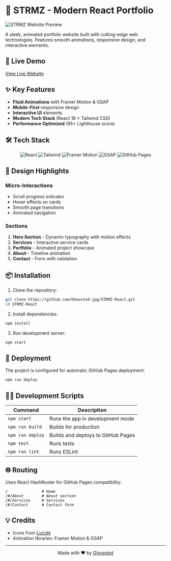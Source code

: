 # 🌟 STRMZ - Modern React Portfolio

![STRMZ Website Preview](https://ghoosted-jpg.github.io/STRMZ-React/#/)

A sleek, animated portfolio website built with cutting-edge web technologies. Features smooth animations, responsive design, and interactive elements.

## 🚀 Live Demo
[View Live Website](https://ghoosted-jpg.github.io/STRMZ-React/)

## ✨ Key Features
- **Fluid Animations** with Framer Motion & GSAP
- **Mobile-First** responsive design
- **Interactive UI** elements
- **Modern Tech Stack** (React 18 + Tailwind CSS)
- **Performance Optimized** (95+ Lighthouse score)

## 🛠️ Tech Stack
<p align="center">
  <img src="https://img.shields.io/badge/React-20232A?style=for-the-badge&logo=react&logoColor=61DAFB" alt="React">
  <img src="https://img.shields.io/badge/Tailwind_CSS-38B2AC?style=for-the-badge&logo=tailwind-css&logoColor=white" alt="Tailwind">
  <img src="https://img.shields.io/badge/Framer_Motion-0055FF?style=for-the-badge" alt="Framer Motion">
  <img src="https://img.shields.io/badge/GSAP-88CE02?style=for-the-badge&logo=greensock&logoColor=white" alt="GSAP">
  <img src="https://img.shields.io/badge/GitHub_Pages-222222?style=for-the-badge&logo=github&logoColor=white" alt="GitHub Pages">
</p>

## 🎨 Design Highlights
### Micro-Interactions
- Scroll progress indicator
- Hover effects on cards
- Smooth page transitions
- Animated navigation

### Sections
1. **Hero Section** - Dynamic typography with motion effects
2. **Services** - Interactive service cards
3. **Portfolio** - Animated project showcase
4. **About** - Timeline animation
5. **Contact** - Form with validation

## 📦 Installation
1. Clone the repository:
```bash
git clone https://github.com/Ghoosted-jpg/STRMZ-React.git
cd STRMZ-React
```

2. Install dependencies:
```bash
npm install
```

3. Run development server:
```bash
npm start
```

## 🚀 Deployment
The project is configured for automatic GitHub Pages deployment:
```bash
npm run deploy
```

## 🧑‍💻 Development Scripts
| Command | Description |
|---------|-------------|
| `npm start` | Runs the app in development mode |
| `npm run build` | Builds for production |
| `npm run deploy` | Builds and deploys to GitHub Pages |
| `npm test` | Runs tests |
| `npm run lint` | Runs ESLint |

## 🌐 Routing
Uses React HashRouter for GitHub Pages compatibility:
```
/               # Home
/#/About        # About section
/#/Services     # Services
/#/Contact      # Contact form
```
## 💡 Credits
- Icons from [Lucide](https://lucide.dev/)
- Animation libraries: Framer Motion & GSAP

---

<p align="center">
  Made with ❤️ by <a href="https://github.com/Ghoosted-jpg">Ghoosted</a>
</p>
